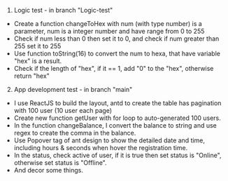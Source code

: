 1. Logic test - in branch "Logic-test"
 - Create a function changeToHex with num (with type number) is a parameter, num is a integer number and have range from 0 to 255
 - Check if num less than 0 then set it to 0, and check if num greater than 255 set it to 255
 - Use function toString(16) to convert the num to hexa, that have variable "hex" is a result.
 - Check if the length of "hex", if it == 1, add "0" to the "hex", otherwise return "hex"
2. App development test - in branch "main"
- I use ReactJS to build the layout, antd to create the table has pagination with 100 user (10 user each page)
- Create new function getUser with for loop to auto-generated 100 users.
- In the function changeBalance, I convert the balance to string and use regex to create the comma in the balance.
- Use Popover tag of ant design to show the detailed date and time, including hours & seconds when hover the registration time.
- In the status, check active of user, if it is true then set status is "Online", otherwise set status is "Offline".
- And decor some things.
